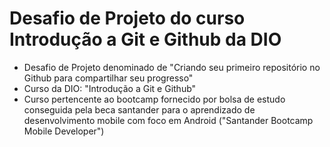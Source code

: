 # Desafio de Projeto do curso Introdução a Git e Github da DIO
- Desafio de Projeto denominado de "Criando seu primeiro repositório no Github para compartilhar seu progresso"
- Curso da DIO: "Introdução a Git e Github" 
- Curso pertencente ao bootcamp fornecido por bolsa de estudo conseguida pela beca santander para o aprendizado de desenvolvimento mobile com foco em Android ("Santander Bootcamp Mobile Developer")
